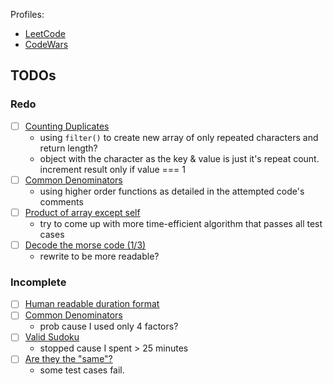 Profiles:
- [LeetCode](https://leetcode.com/dinesh-58/)
- [CodeWars](https://www.codewars.com/users/dinesh-58)

## TODOs
### Redo
- [ ] [Counting Duplicates](https://www.codewars.com/kata/54bf1c2cd5b56cc47f0007a1)
    - using `filter()` to create new array of only repeated characters and return length?
    - object with the character as the key & value is just it's repeat count. increment result only if value === 1
- [ ] [Common Denominators](https://www.codewars.com/kata/54d7660d2daf68c619000d95/)
    - using higher order functions as detailed in the attempted code's comments
- [ ] [Product of array except self](https://leetcode.com/problems/product-of-array-except-self/)
    - try to come up with more time-efficient algorithm that passes all test cases 
- [ ] [Decode the morse code (1/3)](https://www.codewars.com/kata/54b724efac3d5402db00065e/)
    - rewrite to be more readable?

### Incomplete
- [ ] [Human readable duration format](https://www.codewars.com/kata/52742f58faf5485cae000b9a/)
- [ ] [Common Denominators](https://www.codewars.com/kata/54d7660d2daf68c619000d95/)
    - prob cause I used only 4 factors?
- [ ] [Valid Sudoku](https://leetcode.com/problems/valid-sudoku/)
    - stopped cause I spent > 25 minutes
- [ ] [Are they the "same"?](https://www.codewars.com/kata/550498447451fbbd7600041c/)
    - some test cases fail. 
